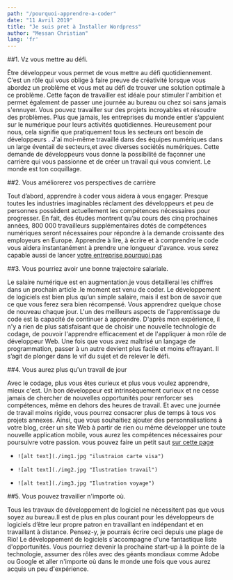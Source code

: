 ```yaml
---
path: "/pourquoi-apprendre-a-coder"
date: "11 Avril 2019"
title: "Je suis pret à Installer Wordpress"
author: "Messan Christian"
lang: 'fr'
---
```



##1. Vz vous mettre au défi.

Être développeur  vous permet de vous mettre au défi quotidiennement. C’est un rôle qui vous oblige à faire preuve de créativité lorsque vous abordez un problème et vous met au défi de trouver une solution optimale à ce problème. Cette façon de travailler est idéale pour stimuler l'ambition et permet également de passer une journée au bureau ou chez soi sans jamais s'ennuyer.
Vous pouvez travailler sur des projets incroyables et résoudre des problèmes.
Plus que jamais, les entreprises du monde entier s’appuient sur le numérique pour leurs activités quotidiennes. Heureusement pour nous, cela signifie que pratiquement tous les secteurs ont besoin de développeurs . J'ai moi-même travaillé dans des équipes numériques dans un large éventail de secteurs,et avec diverses sociétés numériques. Cette demande de développeurs vous donne la possibilité de façonner une carrière qui vous passionne et de créer un travail qui vous convient. Le monde est ton coquillage.

##2. Vous améliorerez vos perspectives de carrière

Tout d’abord, apprendre à coder vous aidera à vous engager.
Presque toutes les industries imaginables réclament des développeurs et peu de personnes possèdent actuellement les compétences nécessaires pour progresser.
En fait, des études montrent qu’au cours des cinq prochaines années, 800 000 travailleurs supplémentaires dotés de compétences numériques seront nécessaires pour répondre à la demande croissante des employeurs en Europe.
Apprendre à lire, à écrire et à comprendre le code vous aidera instantanément à prendre une longueur d'avance. vous serez capable aussi de lancer [votre entreprise pourquoi pas ](https://www.jeuneafrique.com/263795/societe/largent-africains-stephane-developpeur-geek-cameroun-456-euros-mois/)


##3. Vous pourriez avoir une bonne trajectoire salariale.

Le salaire numérique est en augmentation.je vous detaillerai les chiffres dans un prochain article .le moment est venu de coder. Le développement de logiciels est bien plus qu’un simple salaire, mais il est bon de savoir que ce que vous ferez sera bien récompensé.
Vous apprendrez quelque chose de nouveau chaque jour.
L'un des meilleurs aspects de l'apprentissage du code est la capacité de continuer à apprendre. D'après mon expérience, il n'y a rien de plus satisfaisant que de choisir une nouvelle technologie de codage, de pouvoir l'apprendre efficacement et de l'appliquer à mon rôle de développeur Web. Une fois que vous avez maîtrisé un langage de programmation, passer à un autre devient plus facile et moins effrayant. Il s’agit de plonger dans le vif du sujet et de relever le défi.

##4. Vous aurez plus qu'un travail de jour

Avec le codage, plus vous êtes curieux et plus vous voulez apprendre, mieux c'est.
Un bon développeur est intrinsèquement curieux et ne cesse jamais de chercher de nouvelles opportunités pour renforcer ses compétences, même en dehors des heures de travail. Et avec une journée de travail moins rigide, vous pourrez consacrer plus de temps à tous vos projets annexes.
Ainsi, que vous souhaitiez ajouter des personnalisations à votre blog, créer un site Web à partir de rien ou même développer une toute nouvelle application mobile, vous aurez les compétences nécessaires pour poursuivre votre passion. vous pouvez faire un petit saut [sur cette page](http://www.aboukam.net/2014/03/17/les-10-meilleurs-metiers-du-web-qui-seront-incontournables/)

*     ![alt text](./img1.jpg "ilustraion carte visa")
*     ![alt text](./img2.jpg "Ilustration travail")
*     ![alt text](./img3.jpg "Ilustration voyage")

##5. Vous pouvez travailler n'importe où.

Tous les travaux de développement de logiciel ne nécessitent pas que vous soyez au bureau.Il est de plus en plus courant pour les développeurs de logiciels d’être leur propre patron en travaillant en indépendant et en travaillant à distance. Pensez-y, je pourrais écrire ceci depuis une plage de Rio! Le développement de logiciels s'accompagne d'une fantastique liste d'opportunités. Vous pourriez devenir la prochaine start-up à la pointe de la technologie, assumer des rôles avec des géants mondiaux comme Adobe ou Google et aller n'importe où dans le monde une fois que vous aurez acquis un peu d'expérience.


